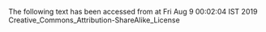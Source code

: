 The following text has been accessed from at Fri Aug 9 00:02:04 IST 2019
Creative_Commons_Attribution-ShareAlike_License
